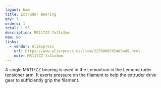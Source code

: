 ```yaml
---
layout: bom
title: Extruder Bearing
qty: 1
orders: 1
total: 1.93
description: MR117ZZ 7x11x3mm
new: No
links:
  - vendor: AliExpress
    url: https://www.aliexpress.us/item/2255800705483445.html
    note: MR117ZZ 7x11x3mm
---
```


A single MR117ZZ bearing is used in the Lemontron in the Lemonstruder tensioner arm. It exerts pressure on the filament to help the extruder drive gear to sufficiently grip the filament. 